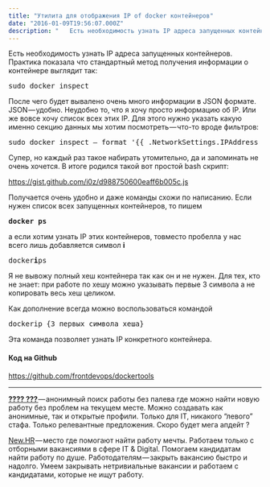 ```yaml
---
title: "Утилита для отображения IP of docker контейнеров"
date: "2016-01-09T19:56:07.000Z"
description: "   Есть необходимость узнать IP адреса запущенных контейнеров. Практика показала что стандартный метод получения информации о ко"
---
```



<p>Есть необходимость узнать IP адреса запущенных контейнеров. Практика показала что стандартный метод получения информации о контейнере выглядит так:</p>
<pre>sudo docker inspect</pre>
<p>После чего будет вывалено очень много информации в JSON формате. JSON — удобно. Неудобно то, что я хочу просто информацию об IP. Или же вовсе хочу список всех этих IP. Для этого нужно указать какую именно секцию данных мы хотим посмотреть — что-то вроде фильтров:</p>
<pre>sudo docker inspect — format '{{ .NetworkSettings.IPAddress }}' dockerId</pre>
<p>Супер, но каждый раз такое набирать утомительно, да и запоминать не очень хочется. В итоге родился такой вот простой bash скрипт:</p>
<p><a href="https://gist.github.com/i0z/d988750600eaff6b005c.js">https://gist.github.com/i0z/d988750600eaff6b005c.js</a></p>
<p>Получается очень удобно и даже команды схожи по написанию. Если нужен список всех запущенных контейнеров, то пишем</p>
<pre><strong>docker ps</strong></pre>
<p>а если хотим узнать IP этих контейнеров, товместо пробелла у нас всего лишь добавляется символ <strong>i</strong></p>
<pre>docker<strong>i</strong>ps</pre>
<p>Я не вывожу полный хеш контейнера так как он и не нужен. Для тех, кто не знает: при работе по хешу можно указывать первые 3 символа а не копировать весь хеш целиком.</p>
<p>Как дополнение всегда можно воспользоваться командой</p>
<pre>dockerip {3 первых символа хеша}</pre>
<p>Эта команда позволяет узнать IP конкретного контейнера.</p>
<h4>Код на Github</h4>
<p><a href="https://github.com/frontdevops/dockertools">https://github.com/frontdevops/dockertools</a></p>
<hr>
<p><a href="https://geekjob.ru" target="_blank" rel="noopener noreferrer"><strong>???? ??? </strong></a>— анонимный поиск работы без палева где можно найти новую работу без проблем на текущем месте. Можно создавать как анонимные, так и открытые профили. Только для IT, никакого “левого” стафа. Только релевантные предложения. Скоро будет мега апдейт ?</p>
<p><a href="https://vacancy.newhr.ru/" target="_blank" rel="noopener noreferrer">New.HR</a> — место где помогают найти работу мечты. Работаем только с отборными вакансиями в сфере IT &amp; Digital. Помогаем кандидатам найти работу по душе. Работодателям — закрыть вакансию быстро и надолго. Умеем закрывать нетривиальные вакансии и работаем с кандидатами, которые не ищут работу.</p>


